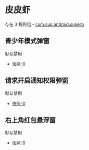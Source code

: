 # 皮皮虾

存在 3 规则组 - [com.sup.android.superb](/src/apps/com.sup.android.superb.ts)

## 青少年模式弹窗

默认禁用

- [快照-0](https://i.gkd.li/import/13796869)

## 请求开启通知权限弹窗

默认禁用

- [快照-0](https://i.gkd.li/import/13691081)

## 右上角红包悬浮窗

默认禁用

- [快照-0](https://i.gkd.li/import/13624220)
